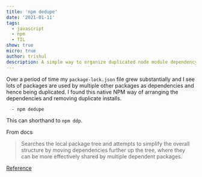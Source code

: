 ```yaml
---
title: 'npm dedupe'
date: '2021-01-11'
tags:
  - javascript
  - npm
  - TIL
show: true
micro: true
author: trishul
description: A simple way to organize duplicated node module dependency.
---
```


Over a period of time my `package-lock.json` file grew substantially and I see lots of packages are used by multiple other packages as dependencies and hence being duplicated. I found this native NPM way of arranging the dependencies and removing duplicate installs.

```BASH
  - npm dedupe
```

This can shorthand to `npm ddp`.

From docs 

> Searches the local package tree and attempts to simplify the overall structure by moving dependencies further up the tree, where they can be more effectively shared by multiple dependent packages.


[Reference](https://docs.npmjs.com/cli/v6/commands/npm-dedupe)

